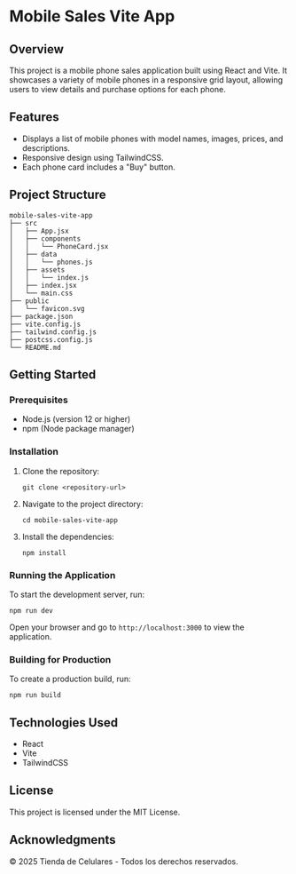 # Mobile Sales Vite App

## Overview
This project is a mobile phone sales application built using React and Vite. It showcases a variety of mobile phones in a responsive grid layout, allowing users to view details and purchase options for each phone.

## Features
- Displays a list of mobile phones with model names, images, prices, and descriptions.
- Responsive design using TailwindCSS.
- Each phone card includes a "Buy" button.

## Project Structure
```
mobile-sales-vite-app
├── src
│   ├── App.jsx
│   ├── components
│   │   └── PhoneCard.jsx
│   ├── data
│   │   └── phones.js
│   ├── assets
│   │   └── index.js
│   ├── index.jsx
│   └── main.css
├── public
│   └── favicon.svg
├── package.json
├── vite.config.js
├── tailwind.config.js
├── postcss.config.js
└── README.md
```

## Getting Started

### Prerequisites
- Node.js (version 12 or higher)
- npm (Node package manager)

### Installation
1. Clone the repository:
   ```
   git clone <repository-url>
   ```
2. Navigate to the project directory:
   ```
   cd mobile-sales-vite-app
   ```
3. Install the dependencies:
   ```
   npm install
   ```

### Running the Application
To start the development server, run:
```
npm run dev
```
Open your browser and go to `http://localhost:3000` to view the application.

### Building for Production
To create a production build, run:
```
npm run build
```

## Technologies Used
- React
- Vite
- TailwindCSS

## License
This project is licensed under the MIT License.

## Acknowledgments
© 2025 Tienda de Celulares - Todos los derechos reservados.